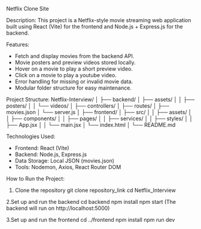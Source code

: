 Netflix Clone Site

Description:
This project is a Netflix-style movie streaming web application built using React (Vite) for the frontend and Node.js + Express.js for the backend.

Features:
- Fetch and display movies from the backend API.
- Movie posters and preview videos stored locally.
- Hover on a movie to play a short preview video.
- Click on a movie to play a youtube video.
- Error handling for missing or invalid movie data.
- Modular folder structure for easy maintenance.

Project Structure:
Netflix-Interview/
│
├── backend/
│   ├── assets/
│   │   ├── posters/
│   │   └── videos/
│   ├── controllers/
│   ├── routes/
│   ├── movies.json
│   └── server.js
│
├── frontend/
│   ├── src/
│   │   ├── assets/
│   │   ├── components/
│   │   ├── pages/
│   │   ├── services/
│   │   ├── styles/
│   │   ├── App.jsx
│   │   └── main.jsx
│   └── index.html
│
└── README.md

Technologies Used:
- Frontend: React (Vite)
- Backend: Node.js, Express.js
- Data Storage: Local JSON (movies.json)
- Tools: Nodemon, Axios, React Router DOM

How to Run the Project:
1. Clone the repository
git clone repository_link
cd Netflix_Interview

2.Set up and run the backend
cd backend
npm install
npm start
(The backend will run on http://localhost:5000)

3.Set up and run the frontend
cd ../frontend
npm install
npm run dev
